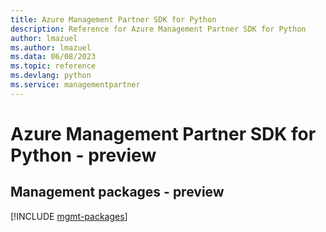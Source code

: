 ```yaml
---
title: Azure Management Partner SDK for Python
description: Reference for Azure Management Partner SDK for Python
author: lmazuel
ms.author: lmazuel
ms.data: 06/08/2023
ms.topic: reference
ms.devlang: python
ms.service: managementpartner
---
```

# Azure Management Partner SDK for Python - preview

## Management packages - preview
[!INCLUDE [mgmt-packages](management-partner-mgmt-index.md)]